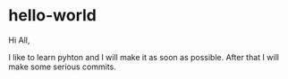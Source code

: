 hello-world
===========

Hi All,

  I like to learn pyhton and I will make it as soon as possible. After that I will make some serious commits.
